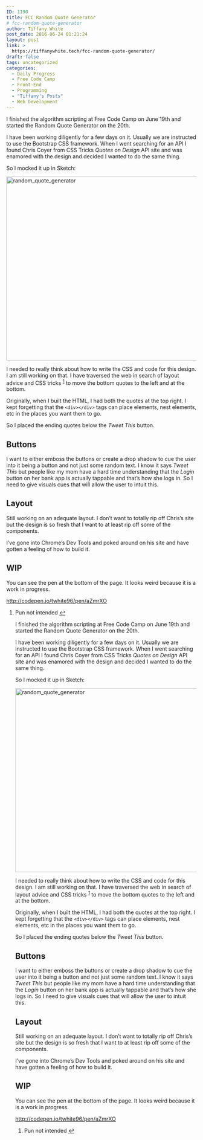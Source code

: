 ```yaml
---
ID: 1190
title: FCC Random Quote Generator
# fcc-random-quote-generator
author: Tiffany White
post_date: 2016-06-24 01:21:24
layout: post
link: >
  https://tiffanywhite.tech/fcc-random-quote-generator/
draft: false
tags: uncategorized
categories:
  - Daily Progress
  - Free Code Camp
  - Front-End
  - Programming
  - "Tiffany's Posts"
  - Web Development
---
```



I finished the algorithm scripting at Free Code Camp on June 19th and started the Random Quote Generator on the 20th.

I have been working diligently for a few days on it. Usually we are instructed to use the Bootstrap CSS framework. When I went searching for an API I found Chris Coyer from CSS Tricks <em>Quotes on Design</em> API site and was enamored with the design and decided I wanted to do the same thing.

So I mocked it up in Sketch:

<img class="aligncenter size-large wp-image-1192" src="http://helloburgh.me/wp-content/uploads/2016/06/Rando-Quote_2-1024x713.jpg" alt="random_quote_generator" width="700" height="487" />

I needed to really think about how to write the CSS and code for this design. I am still working on that. I have traversed the web in search of layout advice and CSS tricks <sup><a id="ffn1" class="footnote" href="#fn1">1</a></sup> to move the bottom quotes to the left and at the bottom.

Originally, when I built the HTML, I had both the quotes at the top right. I kept forgetting that the <code>&lt;div&gt;&lt;/div&gt;</code> tags can place elements, nest elements, etc in the places you want them to go.

So I placed the ending quotes below the <em>Tweet This</em> button.
<h2>Buttons</h2>
I want to either emboss the buttons or create a drop shadow to cue the user into it being a button and not just some random text. I know it says <em>Tweet This</em> but people like my mom have a hard time understanding that the <em>Login</em> button on her bank app is actually tappable and that’s how she logs in. So I need to give visuals cues that will allow the user to intuit this.
<h2>Layout</h2>
Still working on an adequate layout. I don’t want to totally rip off Chris’s site but the design is so fresh that I want to at least rip off some of the components.

I’ve gone into Chrome’s Dev Tools and poked around on his site and have gotten a feeling of how to build it.
<h2>WIP</h2>
You can see the pen at the bottom of the page. It looks weird because it is a work in progress.

http://codepen.io/twhite96/pen/aZmrXO
<ol id="footnotes">
 	<li id="fn1">Pun not intended <a href="#ffn1">↩︎</a></li>



I finished the algorithm scripting at Free Code Camp on June 19th and started the Random Quote Generator on the 20th.

I have been working diligently for a few days on it. Usually we are instructed to use the Bootstrap CSS framework. When I went searching for an API I found Chris Coyer from CSS Tricks <em>Quotes on Design</em> API site and was enamored with the design and decided I wanted to do the same thing.

So I mocked it up in Sketch:

<img class="aligncenter size-large wp-image-1192" src="http://helloburgh.me/wp-content/uploads/2016/06/Rando-Quote_2-1024x713.jpg" alt="random_quote_generator" width="700" height="487" />

I needed to really think about how to write the CSS and code for this design. I am still working on that. I have traversed the web in search of layout advice and CSS tricks <sup><a id="ffn1" class="footnote" href="#fn1">1</a></sup> to move the bottom quotes to the left and at the bottom.

Originally, when I built the HTML, I had both the quotes at the top right. I kept forgetting that the <code>&lt;div&gt;&lt;/div&gt;</code> tags can place elements, nest elements, etc in the places you want them to go.

So I placed the ending quotes below the <em>Tweet This</em> button.
<h2>Buttons</h2>
I want to either emboss the buttons or create a drop shadow to cue the user into it being a button and not just some random text. I know it says <em>Tweet This</em> but people like my mom have a hard time understanding that the <em>Login</em> button on her bank app is actually tappable and that’s how she logs in. So I need to give visuals cues that will allow the user to intuit this.
<h2>Layout</h2>
Still working on an adequate layout. I don’t want to totally rip off Chris’s site but the design is so fresh that I want to at least rip off some of the components.

I’ve gone into Chrome’s Dev Tools and poked around on his site and have gotten a feeling of how to build it.
<h2>WIP</h2>
You can see the pen at the bottom of the page. It looks weird because it is a work in progress.

http://codepen.io/twhite96/pen/aZmrXO
<ol id="footnotes">
 	<li id="fn1">Pun not intended <a href="#ffn1">↩︎</a></li>




</ol>